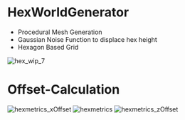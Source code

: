# HexWorldGenerator

+ Procedural Mesh Generation
+ Gaussian Noise Function to displace hex height
+ Hexagon Based Grid




![hex_wip_7](https://user-images.githubusercontent.com/61420690/143778108-d9437579-77bb-4d1f-a935-bd5b134994c0.png)

# Offset-Calculation

![hexmetrics_xOffset](https://user-images.githubusercontent.com/61420690/143778073-4e574937-89ff-4826-a573-211e9eb70c33.png)
![hexmetrics](https://user-images.githubusercontent.com/61420690/143778074-9a12c1f5-9600-4ddb-95a4-b4df1d343863.png)
![hexmetrics_zOffset](https://user-images.githubusercontent.com/61420690/143778075-e6b68fba-2321-4b25-9563-cd72ab378b39.png)

